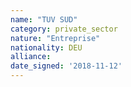 ```yaml
---
name: "TUV SUD"
category: private_sector
nature: "Entreprise"
nationality: DEU
alliance: 
date_signed: '2018-11-12'
---
```

    